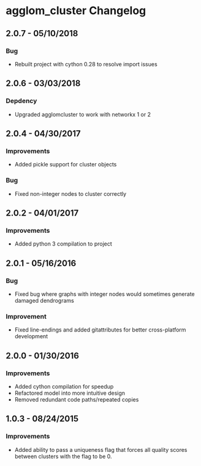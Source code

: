 agglom_cluster Changelog
=======================
2.0.7 - 05/10/2018
------------------
### Bug
- Rebuilt project with cython 0.28 to resolve import issues

2.0.6 - 03/03/2018
------------------
### Depdency
- Upgraded agglomcluster to work with networkx 1 or 2

2.0.4 - 04/30/2017
------------------
### Improvements
- Added pickle support for cluster objects

### Bug
- Fixed non-integer nodes to cluster correctly

2.0.2 - 04/01/2017
------------------
### Improvements
- Added python 3 compilation to project

2.0.1 - 05/16/2016
------------------
### Bug
- Fixed bug where graphs with integer nodes would sometimes generate damaged dendrograms

### Improvement
- Fixed line-endings and added gitattributes for better cross-platform development

2.0.0 - 01/30/2016
------------------
### Improvements
- Added cython compilation for speedup
- Refactored model into more intuitive design
- Removed redundant code paths/repeated copies

1.0.3 - 08/24/2015
------------------
### Improvements
- Added ability to pass a uniqueness flag that forces all quality scores between clusters with the
flag to be 0.
